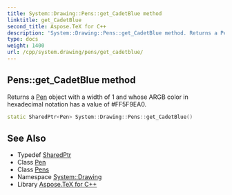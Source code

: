 ```yaml
---
title: System::Drawing::Pens::get_CadetBlue method
linktitle: get_CadetBlue
second_title: Aspose.TeX for C++
description: 'System::Drawing::Pens::get_CadetBlue method. Returns a Pen object with a width of 1 and whose ARGB color in hexadecimal notation has a value of #FF5F9EA0 in C++.'
type: docs
weight: 1400
url: /cpp/system.drawing/pens/get_cadetblue/
---
```

## Pens::get_CadetBlue method


Returns a [Pen](../../pen/) object with a width of 1 and whose ARGB color in hexadecimal notation has a value of #FF5F9EA0.

```cpp
static SharedPtr<Pen> System::Drawing::Pens::get_CadetBlue()
```

## See Also

* Typedef [SharedPtr](../../../system/sharedptr/)
* Class [Pen](../../pen/)
* Class [Pens](../)
* Namespace [System::Drawing](../../)
* Library [Aspose.TeX for C++](../../../)
